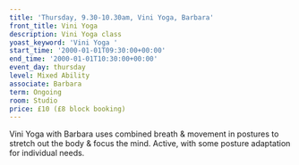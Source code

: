 ```yaml
---
title: 'Thursday, 9.30-10.30am, Vini Yoga, Barbara'
front_title: Vini Yoga
description: Vini Yoga class
yoast_keyword: 'Vini Yoga '
start_time: '2000-01-01T09:30:00+00:00'
end_time: '2000-01-01T10:30:00+00:00'
event_day: thursday
level: Mixed Ability
associate: Barbara
term: Ongoing
room: Studio
price: £10 (£8 block booking)
---
```


Vini Yoga with Barbara uses combined breath & movement in postures to stretch out the body & focus the mind. Active, with some posture adaptation for individual needs.
